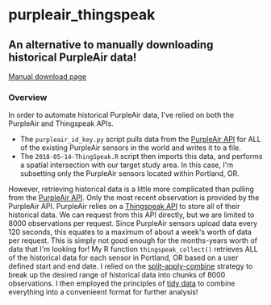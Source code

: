 # purpleair_thingspeak

## An alternative to manually downloading historical PurpleAir data!

[Manual download page](purpleair.com/sensorlist)

### Overview

In order to automate historical PurpleAir data, I've relied on both the PurpleAir and Thingspeak APIs.

* The `purpleair_id_key.py` script pulls data from the [PurpleAir API](purpleair.com/json) for ALL of the existing PurpleAir sensors in the world and writes it to a file.
* The `2018-05-14-ThingSpeak.R` script then imports this data, and performs a spatial intersection with our target study area. In this case, I'm subsetting only the PurpleAir sensors located within Portland, OR.

However, retrieving historical data is a little more complicated than pulling from the [PurpleAir API](purpleair.com/json). Only the most recent observation is provided by the PurpleAir API.
PurpleAir relies on a [Thingspeak API](https://thingspeak.com/) to store all of their historical data. We can request from this API directly, but we are limited to 8000 observations per request.
Since PurpleAir sensors upload data every 120 seconds, this equates to a maximum of about a week's worth of data per request. This is simply not good enough for the months-years worth of data that I'm looking for! 
My R function `thingspeak_collect()` retrieves ALL of the historical data for each sensor in Portland, OR based on a user defined start and end date. 
I relied on the [split-apply-combine](https://www.jstatsoft.org/article/view/v040i01) strategy to break up the desired range of historical data into chunks of 8000 observations. 
I then employed the principles of [tidy data](https://vita.had.co.nz/papers/tidy-data.pdf) to combine everything into a convenieent format for further analysis!




